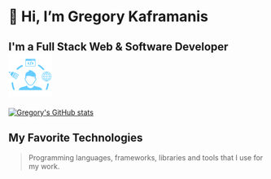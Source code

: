 # 👋 Hi, I’m Gregory Kaframanis  
## I'm a Full Stack Web & Software Developer ![global](images/full-stack-developer.svg)


[![Gregory's GitHub stats](https://github-readme-stats.vercel.app/api?username=gkaframanis)](https://github.com/gkaframanis/github-readme-stats)

## My Favorite Technologies
> Programming languages, frameworks, libraries and tools that I use for my work.
